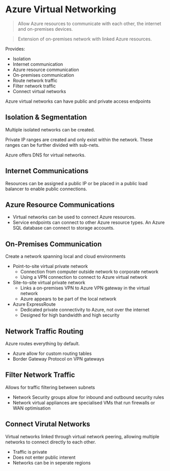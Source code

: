 
# Azure Virtual Networking

> Allow Azure resources to communicate with each other, the internet and on-premises devices.


> Extension of on-premises network with linked Azure resources.

Provides:
- Isolation
- Internet communication
- Azure resource communication
- On-premises communication
- Route network traffic
- Filter network traffic
- Connect virtual networks

Azure virtual networks can have public and private access endpoints

## Isolation & Segmentation

Multiple isolated networks can be created.

Private IP ranges are created and only exist within the network. These ranges can be further divided
with sub-nets.

Azure offers DNS for virtual networks.

## Internet Communications

Resources can be assigned a public IP or be placed in a public load balancer to enable public
connections.

## Azure Resource Communications

- Virtual networks can be used to connect Azure resources.
- Service endpoints can connect to other Azure resource types. An Azure SQL database can connect to
  storage accounts.

## On-Premises Communication

Create a network spanning local and cloud environments

- Point-to-site virtual private network
    - Connection from computer outside network to corporate network
    - Using a VPN connection to connect to Azure virtual network
- Site-to-site virtual private network
    - Links a on-premises VPN to Azure VPN gateway in the virtual network
    - Azure appears to be part of the local network
- Azure ExpressRoute
    - Dedicated private connectivity to Azure, not over the internet
    - Designed for high bandwidth and high security

## Network Traffic Routing

Azure routes everything by default.
- Azure allow for custom routing tables
- Border Gateway Protocol on VPN gateways

## Filter Network Traffic

Allows for traffic filtering between subnets
- Network Security groups allow for inbound and outbound security rules
- Network virtual appliances are specialised VMs that run firewalls or WAN optimisation

## Connect Virutal Networks

Virtual networks linked through virtual network peering, allowing multiple networks to connect 
directly to each other.

- Traffic is private
- Does not enter public interent
- Networks can be in seperate regions
